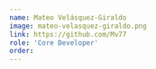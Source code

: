 ```yaml
---
name: Mateo Velásquez-Giraldo
image: mateo-velasquez-giraldo.png
link: https://github.com/Mv77
role: 'Core Developer'
order: 
---
```

